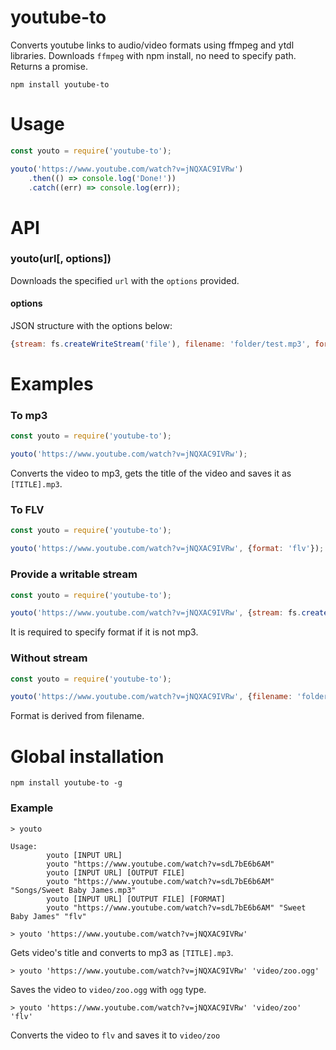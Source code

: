 # youtube-to
Converts youtube links to audio/video formats using ffmpeg and ytdl libraries. Downloads `ffmpeg` with npm install, no need to specify path. Returns a promise.

```
npm install youtube-to
```

# Usage

```js
const youto = require('youtube-to');

youto('https://www.youtube.com/watch?v=jNQXAC9IVRw')
    .then(() => console.log('Done!'))
    .catch((err) => console.log(err));
```

# API
### youto(url[, options])

Downloads the specified `url` with the `options` provided.

#### options

JSON structure with the options below:

```js
{stream: fs.createWriteStream('file'), filename: 'folder/test.mp3', format: 'mp3'}
```

# Examples

### To mp3
```js
const youto = require('youtube-to');

youto('https://www.youtube.com/watch?v=jNQXAC9IVRw');
```

Converts the video to mp3, gets the title of the video and saves it as `[TITLE].mp3`.

### To FLV
```js
const youto = require('youtube-to');

youto('https://www.youtube.com/watch?v=jNQXAC9IVRw', {format: 'flv'});
```

### Provide a writable stream
```js
const youto = require('youtube-to');

youto('https://www.youtube.com/watch?v=jNQXAC9IVRw', {stream: fs.createWriteStream('zoo.flv'), format: 'flv'});
```

It is required to specify format if it is not mp3.

### Without stream
```js
const youto = require('youtube-to');

youto('https://www.youtube.com/watch?v=jNQXAC9IVRw', {filename: 'folder/zoo.flv'});
```

Format is derived from filename.

# Global installation

```
npm install youtube-to -g
```

### Example

```
> youto

Usage:
        youto [INPUT URL]
        youto "https://www.youtube.com/watch?v=sdL7bE6b6AM"
        youto [INPUT URL] [OUTPUT FILE]
        youto "https://www.youtube.com/watch?v=sdL7bE6b6AM" "Songs/Sweet Baby James.mp3"
        youto [INPUT URL] [OUTPUT FILE] [FORMAT]
        youto "https://www.youtube.com/watch?v=sdL7bE6b6AM" "Sweet Baby James" "flv"

```


```
> youto 'https://www.youtube.com/watch?v=jNQXAC9IVRw'
```

Gets video's title and converts to mp3 as `[TITLE].mp3`.

```
> youto 'https://www.youtube.com/watch?v=jNQXAC9IVRw' 'video/zoo.ogg'
```

Saves the video to `video/zoo.ogg` with `ogg` type.

```
> youto 'https://www.youtube.com/watch?v=jNQXAC9IVRw' 'video/zoo' 'flv'
```

Converts the video to `flv` and saves it to `video/zoo`

